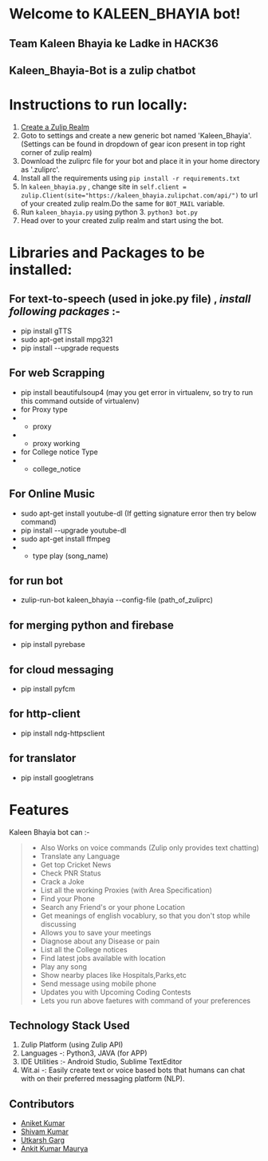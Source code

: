 # Welcome to KALEEN_BHAYIA bot!
## Team Kaleen Bhayia ke Ladke in HACK36

## **Kaleen_Bhayia-Bot** is a zulip chatbot 

# Instructions to run locally:
1. [Create a Zulip Realm](https://zulip.com/create_realm/)
2. Goto to settings and create a new generic bot named 'Kaleen_Bhayia'. (Settings can be found in dropdown of gear icon present in top right corner of zulip realm)
3. Download the zuliprc file for your bot and place it in your home directory as '.zuliprc'.  
4. Install all the requirements using ``` pip install -r requirements.txt ```
5. In ``` kaleen_bhayia.py ``` , change site in ``` self.client = zulip.Client(site="https://kaleen_bhayia.zulipchat.com/api/") ``` to url of your created zulip realm.Do the same for ``` BOT_MAIL ``` variable.  
6. Run ``` kaleen_bhayia.py ``` using python 3. ``` python3 bot.py ```
7. Head over to your created zulip realm and start using the bot.


# Libraries and Packages to be installed:
## For text-to-speech (used in joke.py file) , *install following packages* :-
* pip  install gTTS
* sudo apt-get install mpg321
* pip install --upgrade requests

## For web Scrapping
* pip install beautifulsoup4 (may you get error in virtualenv, so try to run  this command outside of virtualenv)
* for Proxy type
* * proxy
* * proxy working
* for College notice Type
* * college_notice

## For Online Music
* sudo apt-get install youtube-dl (If getting signature error then try below command)
* pip install --upgrade youtube-dl
* sudo apt-get install ffmpeg
* * type play (song_name)
## for run bot
* zulip-run-bot kaleen_bhayia --config-file (path_of_zuliprc)

## for merging python and firebase
* pip install pyrebase

## for cloud messaging
* pip install pyfcm

## for http-client
* pip install ndg-httpsclient

## for translator
*  pip install googletrans

# Features

Kaleen Bhayia bot can :-
>* Also Works on voice commands (Zulip only provides text chatting)
>* Translate any Language
>* Get top Cricket News
>* Check PNR Status
>* Crack a Joke
>* List all the working Proxies (with Area Specification)
>* Find your Phone
>* Search any Friend's or your phone Location
>* Get meanings of english vocablury, so that you don't stop while discussing
>* Allows you to save your meetings
>* Diagnose about any Disease or pain
>* List all the College notices
>* Find latest jobs available with location
>* Play any song
>* Show nearby places like Hospitals,Parks,etc
>* Send message using mobile phone 
>* Updates you with Upcoming Coding Contests
>* Lets you run above faetures with command of your preferences 

## Technology Stack Used
1. Zulip Platform (using Zulip API)
2. Languages -: Python3, JAVA (for APP)
3. IDE Utilities :- Android Studio, Sublime TextEditor
4. Wit.ai -: Easily create text or voice based bots that humans can chat with on their preferred messaging platform (NLP).

## Contributors
* [Aniket Kumar](https://github.com/Aniket468)  
* [Shivam Kumar](https://github.com/shivam4035)  
* [Utkarsh Garg](https://github.com/utkarsh22garg)  
* [Ankit Kumar Maurya](https://github.com/mauryaankitsh)
